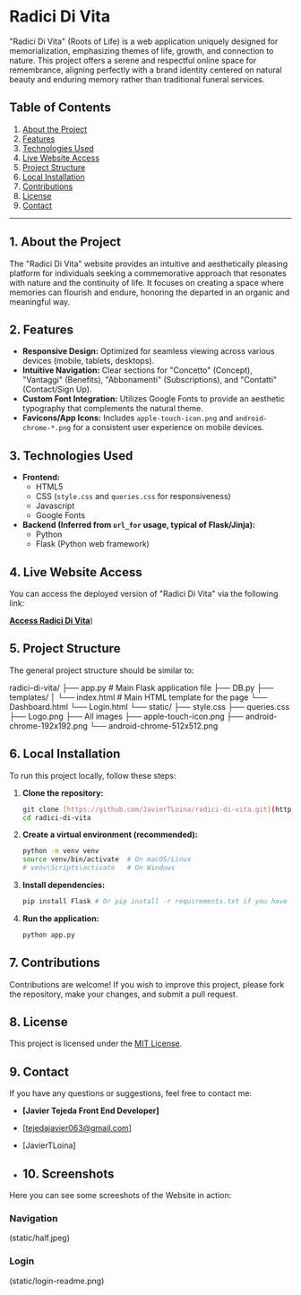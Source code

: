 # Radici Di Vita
"Radici Di Vita" (Roots of Life) is a web application uniquely designed for memorialization, emphasizing themes of life, growth, and connection to nature. This project offers a serene and respectful online space for remembrance, aligning perfectly with a brand identity centered on natural beauty and enduring memory rather than traditional funeral services.

## Table of Contents

1.  [About the Project](#1-about-the-project)
2.  [Features](#2-features)
3.  [Technologies Used](#3-technologies-used)
4.  [Live Website Access](#4-live-website-access)
5.  [Project Structure](#5-project-structure)
6.  [Local Installation](#6-local-installation)
7.  [Contributions](#7-contributions)
8.  [License](#8-license)
9.  [Contact](#9-contact)

---

## 1. About the Project

The "Radici Di Vita" website provides an intuitive and aesthetically pleasing platform for individuals seeking a commemorative approach that resonates with nature and the continuity of life. It focuses on creating a space where memories can flourish and endure, honoring the departed in an organic and meaningful way.

## 2. Features

* **Responsive Design:** Optimized for seamless viewing across various devices (mobile, tablets, desktops).
* **Intuitive Navigation:** Clear sections for "Concetto" (Concept), "Vantaggi" (Benefits), "Abbonamenti" (Subscriptions), and "Contatti" (Contact/Sign Up).
* **Custom Font Integration:** Utilizes Google Fonts to provide an aesthetic typography that complements the natural theme.
* **Favicons/App Icons:** Includes `apple-touch-icon.png` and `android-chrome-*.png` for a consistent user experience on mobile devices.

## 3. Technologies Used

* **Frontend:**
    * HTML5
    * CSS (`style.css` and `queries.css` for responsiveness)
    * Javascript
    * Google Fonts
* **Backend (Inferred from `url_for` usage, typical of Flask/Jinja):**
    * Python
    * Flask (Python web framework)

## 4. Live Website Access

You can access the deployed version of "Radici Di Vita" via the following link:

[**Access Radici Di Vita**](https://radicidivita.onrender.com))

## 5. Project Structure

The general project structure should be similar to:

radici-di-vita/
├── app.py  # Main Flask application file
├── DB.py
├── templates/
│   └── index.html  # Main HTML template for the page
    └── Dashboard.html
    └── Login.html
└── static/
├── style.css
├── queries.css
├── Logo.png
├── All images
├── apple-touch-icon.png
├── android-chrome-192x192.png
└── android-chrome-512x512.png

## 6. Local Installation

To run this project locally, follow these steps:

1.  **Clone the repository:**
    ```bash
    git clone [https://github.com/JavierTLoina/radici-di-vita.git](https://github.com/JavierTLoina/radici-di-vita.git)
    cd radici-di-vita
    ```
    
2.  **Create a virtual environment (recommended):**
    ```bash
    python -m venv venv
    source venv/bin/activate  # On macOS/Linux
    # venv\Scripts\activate   # On Windows
    ```

3.  **Install dependencies:**
    ```bash
    pip install Flask # Or pip install -r requirements.txt if you have one
    ```

4.  **Run the application:**
    ```bash
    python app.py
    ```

## 7. Contributions

Contributions are welcome! If you wish to improve this project, please fork the repository, make your changes, and submit a pull request.

## 8. License

This project is licensed under the [MIT License](https://opensource.org/licenses/MIT).

## 9. Contact

If you have any questions or suggestions, feel free to contact me:

* **[Javier Tejeda Front End Developer]**
* [tejedajavier063@gmail.com]
* [JavierTLoina]

* ## 10. Screenshots

Here you can see some screeshots of the Website in action:

### Navigation

(static/half.jpeg)

### Login

(static/login-readme.png)






